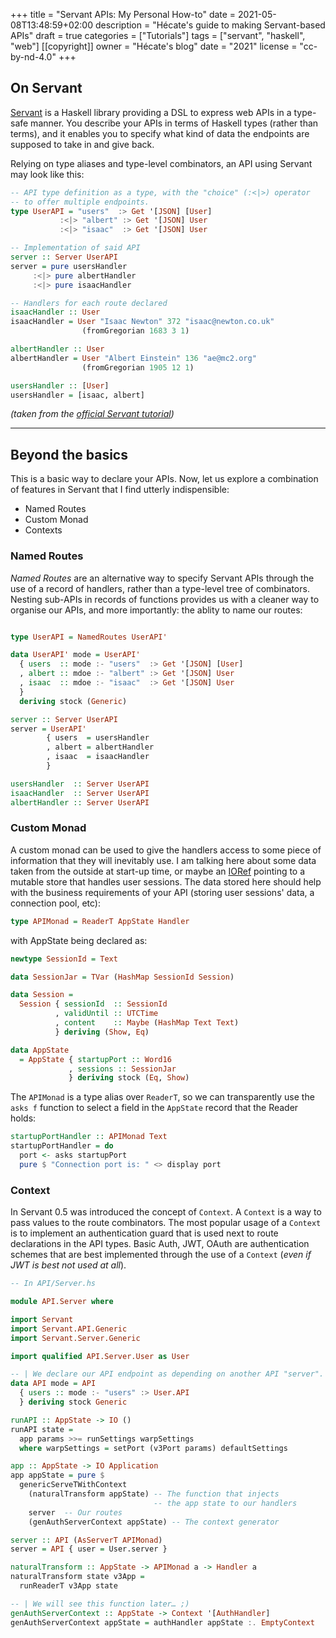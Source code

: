 +++
title = "Servant APIs: My Personal How-to"
date = 2021-05-08T13:48:59+02:00
description = "Hécate's guide to making Servant-based APIs"
draft = true
categories = ["Tutorials"]
tags = ["servant", "haskell", "web"]
[[copyright]]
  owner = "Hécate's blog"
  date = "2021"
  license = "cc-by-nd-4.0"
+++

## On Servant

[Servant][servant-url] is a Haskell library providing a DSL to express web APIs in a type-safe manner. You describe your APIs in terms of Haskell
types (rather than terms), and it enables you to specify what kind of data the endpoints are supposed to take in and give back.

Relying on type aliases and type-level combinators, an API using Servant may look like this:

```haskell
-- API type definition as a type, with the "choice" (:<|>) operator
-- to offer multiple endpoints.
type UserAPI = "users"  :> Get '[JSON] [User]
           :<|> "albert" :> Get '[JSON] User
           :<|> "isaac"  :> Get '[JSON] User

-- Implementation of said API
server :: Server UserAPI
server = pure usersHandler
     :<|> pure albertHandler
     :<|> pure isaacHandler

-- Handlers for each route declared
isaacHandler :: User
isaacHandler = User "Isaac Newton" 372 "isaac@newton.co.uk"
                (fromGregorian 1683 3 1)

albertHandler :: User
albertHandler = User "Albert Einstein" 136 "ae@mc2.org"
                (fromGregorian 1905 12 1)

usersHandler :: [User]
usersHandler = [isaac, albert]
```

_(taken from the [official Servant tutorial][tutorial])_

---

## Beyond the basics

This is a basic way to declare your APIs.
Now, let us explore a combination of features in Servant that I find utterly indispensible:

* Named Routes
* Custom Monad
* Contexts

### Named Routes

_Named Routes_ are an alternative way to specify Servant APIs through the use of a record of handlers, rather than a type-level tree of
combinators. Nesting sub-APIs in records of functions provides us with a cleaner way to organise our APIs, and more importantly: the ablity to name our routes:

```Haskell

type UserAPI = NamedRoutes UserAPI'

data UserAPI' mode = UserAPI'
  { users  :: mode :- "users"  :> Get '[JSON] [User]
  , albert :: mdoe :- "albert" :> Get '[JSON] User
  , isaac  :: mdoe :- "isaac"  :> Get '[JSON] User
  }
  deriving stock (Generic)

server :: Server UserAPI
server = UserAPI' 
        { users  = usersHandler
        , albert = albertHandler
        , isaac  = isaacHandler
        }

usersHandler  :: Server UserAPI 
isaacHandler  :: Server UserAPI 
albertHandler :: Server UserAPI 
```

### Custom Monad

A custom monad can be used to give the handlers access to some piece of information that they will inevitably use. I am talking here about some data taken
from the outside at start-up time, or maybe an [IORef][IORef] pointing to a mutable store that handles user sessions. The data stored here should help with the
business requirements of your API (storing user sessions' data, a connection pool, etc):

```haskell
type APIMonad = ReaderT AppState Handler
```

with AppState being declared as:

```haskell
newtype SessionId = Text

data SessionJar = TVar (HashMap SessionId Session) 

data Session =                      
  Session { sessionId  :: SessionId   
          , validUntil :: UTCTime
          , content    :: Maybe (HashMap Text Text)
          } deriving (Show, Eq)

data AppState
  = AppState { startupPort :: Word16
             , sessions :: SessionJar
             } deriving stock (Eq, Show)

```

The `APIMonad` is a type alias over `ReaderT`, so we can transparently use the `asks f` function to select
a field in the `AppState` record that the Reader holds:

```haskell
startupPortHandler :: APIMonad Text
startupPortHandler = do
  port <- asks startupPort
  pure $ "Connection port is: " <> display port
```

### Context

In Servant 0.5 was introduced the concept of `Context`. A `Context` is a way to pass values to the route combinators. The most popular usage of a
`Context` is to implement an authentication guard that is used next to route declarations in the API types. Basic Auth, JWT, OAuth are authentication
schemes that are best implemented through the use of a `Context` (*even if JWT is best not used at all*).


```Haskell
-- In API/Server.hs

module API.Server where

import Servant
import Servant.API.Generic
import Servant.Server.Generic

import qualified API.Server.User as User

-- | We declare our API endpoint as depending on another API "server".
data API mode = API
  { users :: mode :- "users" :> User.API
  } deriving stock Generic

runAPI :: AppState -> IO ()
runAPI state = 
  app params >>= runSettings warpSettings
  where warpSettings = setPort (v3Port params) defaultSettings

app :: AppState -> IO Application
app appState = pure $
  genericServeTWithContext
    (naturalTransform appState) -- The function that injects
                                -- the app state to our handlers
    server  -- Our routes
    (genAuthServerContext appState) -- The context generator

server :: API (AsServerT APIMonad)
server = API { user = User.server }

naturalTransform :: AppState -> APIMonad a -> Handler a
naturalTransform state v3App =
  runReaderT v3App state

-- | We will see this function later… ;)
genAuthServerContext :: AppState -> Context '[AuthHandler]
genAuthServerContext appState = authHandler appState :. EmptyContext
```


[servant-url]: https://docs.servant.dev/en/stable/
[tutorial]: https://docs.servant.dev/en/stable/tutorial/Server.html
[IORef]: https://hackage.haskell.org/package/base/docs/Data-IORef.html#t:IORef
